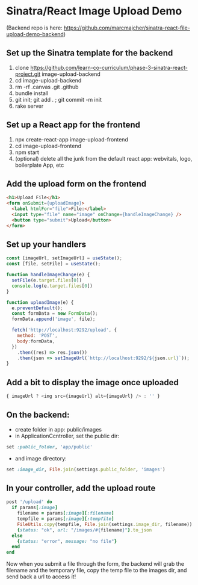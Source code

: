 # Sinatra/React Image Upload Demo

(Backend repo is here: https://github.com/marcmajcher/sinatra-react-file-upload-demo-backend)

## Set up the Sinatra template for the backend
1. clone https://github.com/learn-co-curriculum/phase-3-sinatra-react-project.git image-upload-backend
1. cd image-upload-backend
1. rm -rf .canvas .git .github
1. bundle install
1. git init; git add . ; git commit -m init
1. rake server

## Set up a React app for the frontend
1. npx create-react-app image-upload-frontend
1. cd image-upload-frontend
1. npm start
1. (optional) delete all the junk from the default react app:
	webvitals, logo, boilerplate App, etc

## Add the upload form on the frontend
```html
<h1>Upload File</h1>
<form onSubmit={uploadImage}>
  <label htmlFor="file">File:</label>
  <input type="file" name="image" onChange={handleImageChange} />
  <button type="submit">Upload</button>
</form>
```

## Set up your handlers
```js
const [imageUrl, setImageUrl] = useState();
const [file, setFile] = useState();

function handleImageChange(e) {
  setFile(e.target.files[0])
  console.log(e.target.files[0])
}

function uploadImage(e) {
  e.preventDefault();
  const formData = new FormData();
  formData.append('image', file);

  fetch('http://localhost:9292/upload', {
    method: 'POST',
    body:formData,
  })
    .then((res) => res.json())
    .then(json => setImageUrl(`http://localhost:9292/${json.url}`));
}
```

## Add a bit to display the image once uploaded
```js
{ imageUrl ? <img src={imageUrl} alt={imageUrl} /> : '' }
```

## On the backend:
- create folder in app: public/images
- in ApplicationCcntroller, set the public dir:
```ruby
set :public_folder, 'app/public'
```
- and image directory:
```ruby
set :image_dir, File.join(settings.public_folder, 'images')
```

## In your controller, add the upload route
```ruby
post '/upload' do
  if params[:image]
    filename = params[:image][:filename]
    tempfile = params[:image][:tempfile]
    FileUtils.copy(tempfile, File.join(settings.image_dir, filename))
    {status: "ok", url: "/images/#{filename}"}.to_json
  else
    {status: "error", message: "no file"}
  end
end
```

Now when you submit a file through the form, the backend will grab the filename and the temporary file, copy the temp file to the images dir, and send back a url to access it!
